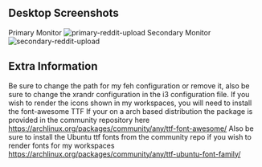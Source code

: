 ## Desktop Screenshots
Primary Monitor
![primary-reddit-upload](https://user-images.githubusercontent.com/74705524/104677232-0fdbd080-56b7-11eb-8e80-b77ab982fffd.png)
Secondary Monitor
![secondary-reddit-upload](https://user-images.githubusercontent.com/74705524/104677303-300b8f80-56b7-11eb-9b00-ca8839650c65.png)


## Extra Information
Be sure to change the path for my feh configuration or remove it, also be sure to change the xrandr configuration in the i3 configuration file.
  If you wish to render the icons shown in my workspaces, you will need to install the font-awesome TTF
If your on a arch based distribution the package is provided in the community repository here 
https://archlinux.org/packages/community/any/ttf-font-awesome/
Also be sure to install the Ubuntu ttf fonts from the community repo if you wish to render fonts for my workspaces https://archlinux.org/packages/community/any/ttf-ubuntu-font-family/

